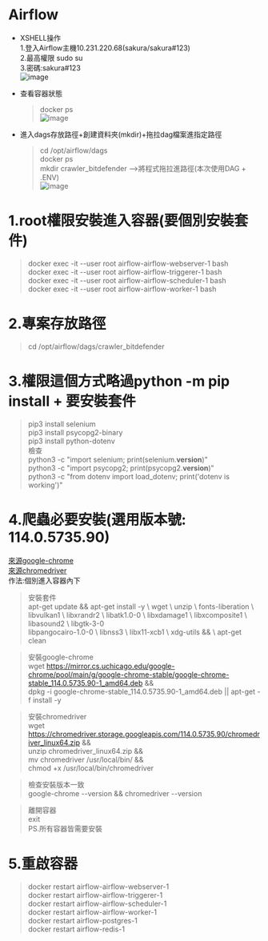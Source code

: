 # Airflow
- XSHELL操作<br>
  1.登入Airflow主機10.231.220.68(sakura/sakura#123)<br>
  2.最高權限 sudo su<br> 
  3.密碼:sakura#123<br>
![image](https://github.com/user-attachments/assets/f6b509a7-6603-4c63-9650-1bb43c22e43d)<br>
- 查看容器狀態<br>
  > docker ps<br>
  > ![image](https://github.com/user-attachments/assets/db9cc888-0655-4629-a658-0d65dc7722ec)<br>
  
- 進入dags存放路徑+創建資料夾(mkdir)+拖拉dag檔案進指定路徑<br>
  > cd /opt/airflow/dags<br>
  > docker ps<br>
  > mkdir crawler_bitdefender -->將程式拖拉進路徑(本次使用DAG + .ENV)<br>
  > ![image](https://github.com/user-attachments/assets/bce913fb-b259-41ee-99bd-0c687d74f3cd)

# 1.root權限安裝進入容器(要個別安裝套件)<br>
> docker exec -it --user root airflow-airflow-webserver-1 bash<br>
docker exec -it --user root airflow-airflow-triggerer-1 bash<br>
docker exec -it --user root airflow-airflow-scheduler-1 bash<br>
docker exec -it --user root airflow-airflow-worker-1 bash

# 2.專案存放路徑<br>
> cd /opt/airflow/dags/crawler_bitdefender

# 3.權限這個方式略過python -m pip install + 要安裝套件<br>
  > pip3 install selenium<br>
    pip3 install psycopg2-binary<br>
    pip3 install python-dotenv<br>
  檢查<br>
  python3 -c "import selenium; print(selenium.__version__)"<br>
  python3 -c "import psycopg2; print(psycopg2.__version__)"<br>
  python3 -c "from dotenv import load_dotenv; print('dotenv is working')"<br>

# 4.爬蟲必要安裝(選用版本號: 114.0.5735.90)<br>
[來源google-chrome](https://mirror.cs.uchicago.edu/google-chrome/pool/main/g/google-chrome-stable/)<br>
[來源chromedriver](https://chromedriver.storage.googleapis.com/)<br>
作法:個別進入容器內下<br>
> 安裝套件<br>
    apt-get update && apt-get install -y \     wget \    unzip \    fonts-liberation \    libvulkan1 \    libxrandr2 \    libatk1.0-0 \    libxdamage1 \    libxcomposite1 \    libasound2 \    libgtk-3-0 \
    libpangocairo-1.0-0 \    libnss3 \    libx11-xcb1 \    xdg-utils && \    apt-get clean

> 安裝google-chrome<br>
wget https://mirror.cs.uchicago.edu/google-chrome/pool/main/g/google-chrome-stable/google-chrome-stable_114.0.5735.90-1_amd64.deb && \
dpkg -i google-chrome-stable_114.0.5735.90-1_amd64.deb || apt-get -f install -y

> 安裝chromedriver<br>
wget https://chromedriver.storage.googleapis.com/114.0.5735.90/chromedriver_linux64.zip && \
unzip chromedriver_linux64.zip && \
mv chromedriver /usr/local/bin/ && \
chmod +x /usr/local/bin/chromedriver 

> 檢查安裝版本一致<br>
google-chrome --version && chromedriver --version<br>
  
> 離開容器<br>
> exit<br>
PS.所有容器皆需要安裝

# 5.重啟容器<br>
> docker restart airflow-airflow-webserver-1<br>
  docker restart airflow-airflow-triggerer-1<br>
  docker restart airflow-airflow-scheduler-1<br>
  docker restart airflow-airflow-worker-1<br>
  docker restart airflow-postgres-1<br>
  docker restart airflow-redis-1<br>

  

